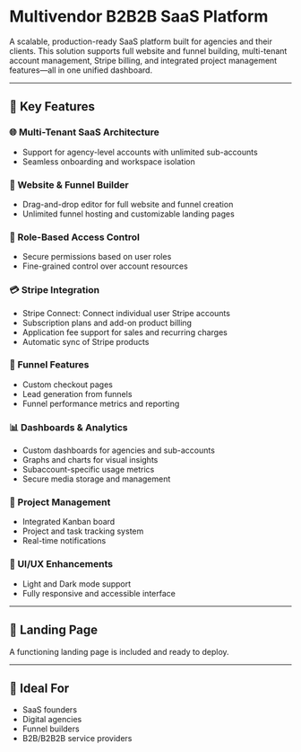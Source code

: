 # Multivendor B2B2B SaaS Platform

A scalable, production-ready SaaS platform built for agencies and their clients. This solution supports full website and funnel building, multi-tenant account management, Stripe billing, and integrated project management features—all in one unified dashboard.

---

## 🔧 Key Features

### 🌐 Multi-Tenant SaaS Architecture
- Support for agency-level accounts with unlimited sub-accounts
- Seamless onboarding and workspace isolation

### 🚀 Website & Funnel Builder
- Drag-and-drop editor for full website and funnel creation
- Unlimited funnel hosting and customizable landing pages

### 🔐 Role-Based Access Control
- Secure permissions based on user roles
- Fine-grained control over account resources

### 💳 Stripe Integration
- Stripe Connect: Connect individual user Stripe accounts
- Subscription plans and add-on product billing
- Application fee support for sales and recurring charges
- Automatic sync of Stripe products

### 📌 Funnel Features
- Custom checkout pages
- Lead generation from funnels
- Funnel performance metrics and reporting

### 📊 Dashboards & Analytics
- Custom dashboards for agencies and sub-accounts
- Graphs and charts for visual insights
- Subaccount-specific usage metrics
- Secure media storage and management

### 📂 Project Management
- Integrated Kanban board
- Project and task tracking system
- Real-time notifications

### 🌙 UI/UX Enhancements
- Light and Dark mode support
- Fully responsive and accessible interface

---

## 📄 Landing Page
A functioning landing page is included and ready to deploy.

---

## 💼 Ideal For
- SaaS founders
- Digital agencies
- Funnel builders
- B2B/B2B2B service providers
